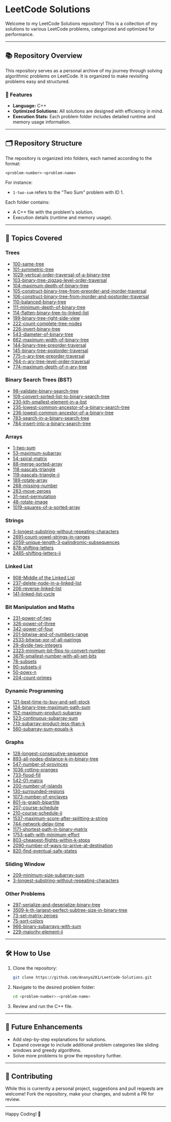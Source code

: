 # LeetCode Solutions

Welcome to my LeetCode Solutions repository! This is a collection of my solutions to various LeetCode problems, categorized and optimized for performance.

---

## 📚 Repository Overview

This repository serves as a personal archive of my journey through solving algorithmic problems on LeetCode. It is organized to make revisiting problems easy and structured.

### 🌟 Features

- **Language:** C++
- **Optimized Solutions:** All solutions are designed with efficiency in mind.
- **Execution Stats:** Each problem folder includes detailed runtime and memory usage information.

---

## 🗂 Repository Structure

The repository is organized into folders, each named according to the format:

```
<problem-number>-<problem-name>
```

For instance:
- `1-two-sum` refers to the "Two Sum" problem with ID 1.

Each folder contains:
- A C++ file with the problem's solution.
- Execution details (runtime and memory usage).

---

## 🚀 Topics Covered

### Trees
- [100-same-tree](./100-same-tree)
- [101-symmetric-tree](./101-symmetric-tree)
- [1029-vertical-order-traversal-of-a-binary-tree](./1029-vertical-order-traversal-of-a-binary-tree)
- [103-binary-tree-zigzag-level-order-traversal](./103-binary-tree-zigzag-level-order-traversal)
- [104-maximum-depth-of-binary-tree](./104-maximum-depth-of-binary-tree)
- [105-construct-binary-tree-from-preorder-and-inorder-traversal](./105-construct-binary-tree-from-preorder-and-inorder-traversal)
- [106-construct-binary-tree-from-inorder-and-postorder-traversal](./106-construct-binary-tree-from-inorder-and-postorder-traversal)
- [110-balanced-binary-tree](./110-balanced-binary-tree)
- [111-minimum-depth-of-binary-tree](./111-minimum-depth-of-binary-tree)
- [114-flatten-binary-tree-to-linked-list](./114-flatten-binary-tree-to-linked-list)
- [199-binary-tree-right-side-view](./199-binary-tree-right-side-view)
- [222-count-complete-tree-nodes](./222-count-complete-tree-nodes)
- [226-invert-binary-tree](./226-invert-binary-tree)
- [543-diameter-of-binary-tree](./543-diameter-of-binary-tree)
- [662-maximum-width-of-binary-tree](./662-maximum-width-of-binary-tree)
- [144-binary-tree-preorder-traversal](./144-binary-tree-preorder-traversal)
- [145-binary-tree-postorder-traversal](./145-binary-tree-postorder-traversal)
- [775-n-ary-tree-preorder-traversal](./775-n-ary-tree-preorder-traversal)
- [764-n-ary-tree-level-order-traversal](./764-n-ary-tree-level-order-traversal)
- [774-maximum-depth-of-n-ary-tree](./774-maximum-depth-of-n-ary-tree)

### Binary Search Trees (BST)
- [98-validate-binary-search-tree](./98-validate-binary-search-tree)
- [109-convert-sorted-list-to-binary-search-tree](./109-convert-sorted-list-to-binary-search-tree)
- [230-kth-smallest-element-in-a-bst](./230-kth-smallest-element-in-a-bst)
- [235-lowest-common-ancestor-of-a-binary-search-tree](./235-lowest-common-ancestor-of-a-binary-search-tree)
- [236-lowest-common-ancestor-of-a-binary-tree](./236-lowest-common-ancestor-of-a-binary-tree)
- [783-search-in-a-binary-search-tree](./783-search-in-a-binary-search-tree)
- [784-insert-into-a-binary-search-tree](./784-insert-into-a-binary-search-tree)

### Arrays
- [1-two-sum](./1-two-sum)
- [53-maximum-subarray](./53-maximum-subarray)
- [54-spiral-matrix](./54-spiral-matrix)
- [88-merge-sorted-array](./88-merge-sorted-array)
- [118-pascals-triangle](./118-pascals-triangle)
- [119-pascals-triangle-ii](./119-pascals-triangle-ii)
- [189-rotate-array](./189-rotate-array)
- [268-missing-number](./268-missing-number)
- [283-move-zeroes](./283-move-zeroes)
- [31-next-permutation](./31-next-permutation)
- [48-rotate-image](./48-rotate-image)
- [1019-squares-of-a-sorted-array](./1019-squares-of-a-sorted-array)

### Strings
- [3-longest-substring-without-repeating-characters](./3-longest-substring-without-repeating-characters)
- [2691-count-vowel-strings-in-ranges](./2691-count-vowel-strings-in-ranges)
- [2059-unique-length-3-palindromic-subsequences](./2059-unique-length-3-palindromic-subsequences)
- [878-shifting-letters](./878-shifting-letters)
- [2465-shifting-letters-ii](./2465-shifting-letters-ii)

### Linked List
- [908-Middle of the Linked List](./908-middle-of-the-linked-list)
- [237-delete-node-in-a-linked-list](./237-delete-node-in-a-linked-list)
- [206-reverse-linked-list](./206-reverse-linked-list)
- [141-linked-list-cycle](./141-linked-list-cycle)

### Bit Manipulation and Maths
- [231-power-of-two](./231-power-of-two)
- [326-power-of-three](./326-power-of-three)
- [342-power-of-four](./342-power-of-four)
- [201-bitwise-and-of-numbers-range](./201-bitwise-and-of-numbers-range)
- [2533-bitwise-xor-of-all-pairings](./2533-bitwise-xor-of-all-pairings)
- [29-divide-two-integers](./29-divide-two-integers)
- [2323-minimum-bit-flips-to-convert-number](./2323-minimum-bit-flips-to-convert-number)
- [3676-smallest-number-with-all-set-bits](./3676-smallest-number-with-all-set-bits)
- [78-subsets](./78-subsets)
- [90-subsets-ii](./90-subsets-ii)
- [50-powx-n](./50-powx-n)
- [204-count-primes](./204-count-primes)

### Dynamic Programming
- [121-best-time-to-buy-and-sell-stock](./121-best-time-to-buy-and-sell-stock)
- [124-binary-tree-maximum-path-sum](./124-binary-tree-maximum-path-sum)
- [152-maximum-product-subarray](./152-maximum-product-subarray)
- [523-continuous-subarray-sum](./523-continuous-subarray-sum)
- [713-subarray-product-less-than-k](./713-subarray-product-less-than-k)
- [560-subarray-sum-equals-k](./560-subarray-sum-equals-k)

### Graphs
- [128-longest-consecutive-sequence](./128-longest-consecutive-sequence)
- [893-all-nodes-distance-k-in-binary-tree](./893-all-nodes-distance-k-in-binary-tree)
- [547-number-of-provinces](./547-number-of-provinces)
- [1036-rotting-oranges](./1036-rotting-oranges)
- [733-flood-fill](./733-flood-fill)
- [542-01-matrix](./542-01-matrix)
- [200-number-of-islands](./200-number-of-islands)
- [130-surrounded-regions](./130-surrounded-regions)
- [1073-number-of-enclaves](./1073-number-of-enclaves)
- [801-is-graph-bipartite](./801-is-graph-bipartite)
- [207-course-schedule](./207-course-schedule)
- [210-course-schedule-ii](./210-course-schedule-ii)
- [1537-maximum-score-after-splitting-a-string](./1537-maximum-score-after-splitting-a-string)
- [744-network-delay-time](./744-network-delay-time)
- [1171-shortest-path-in-binary-matrix](./1171-shortest-path-in-binary-matrix)
- [1753-path-with-minimum-effort](./1753-path-with-minimum-effort)
- [803-cheapest-flights-within-k-stops](./803-cheapest-flights-within-k-stops)
- [2090-number-of-ways-to-arrive-at-destination](./2090-number-of-ways-to-arrive-at-destination)
- [820-find-eventual-safe-states](./820-find-eventual-safe-states)

### Sliding Window
- [209-minimum-size-subarray-sum](./209-minimum-size-subarray-sum)
- [3-longest-substring-without-repeating-characters](./3-longest-substring-without-repeating-characters)

### Other Problems
- [297-serialize-and-deserialize-binary-tree](./297-serialize-and-deserialize-binary-tree)
- [3509-k-th-largest-perfect-subtree-size-in-binary-tree](./3509-k-th-largest-perfect-subtree-size-in-binary-tree)
- [73-set-matrix-zeroes](./73-set-matrix-zeroes)
- [75-sort-colors](./75-sort-colors)
- [966-binary-subarrays-with-sum](./966-binary-subarrays-with-sum)
- [229-majority-element-ii](./229-majority-element-ii)

---

## 🛠 How to Use

1. Clone the repository:
   ```bash
   git clone https://github.com/Ananya281/LeetCode-Solutions.git
   ```
2. Navigate to the desired problem folder:
   ```bash
   cd <problem-number>-<problem-name>
   ```
3. Review and run the C++ file.

---

## 🎯 Future Enhancements

- Add step-by-step explanations for solutions.
- Expand coverage to include additional problem categories like sliding windows and greedy algorithms.
- Solve more problems to grow the repository further.

---

## 🤝 Contributing

While this is currently a personal project, suggestions and pull requests are welcome! Fork the repository, make your changes, and submit a PR for review.

---

Happy Coding! 🚀
